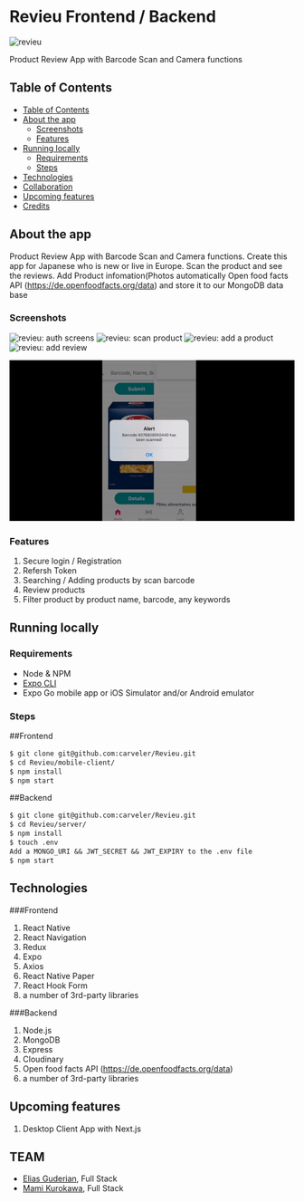 # Revieu Frontend / Backend

<img src="./assets/revieu.png" alt="revieu" width="100px" height="40px" />


Product Review App with Barcode Scan and Camera functions  


## Table of Contents

  - [Table of Contents](#table-of-contents)
  - [About the app](#about-the-app)
    - [Screenshots](#screenshots)
    - [Features](#features)
  - [Running locally](#running-locally)
    - [Requirements](#requirements)
    - [Steps](#steps)
  - [Technologies](#technologies)
  - [Collaboration](#collaboration)
  - [Upcoming features](#upcoming-features)
  - [Credits](#credits)

## About the app

Product Review App with Barcode Scan and Camera functions.
Create this app for Japanese who is new or live in Europe.
Scan the product and see the reviews. 
Add Product infomation(Photos automatically  Open food facts API (https://de.openfoodfacts.org/data) and store it to our MongoDB data base


### Screenshots

<img src="./assets/screenshots/authStack.png" alt="revieu: auth screens" width="300px" />
<img src="./assets/screenshots/swipingBooks.png" alt="revieu: scan product" width="300px" />

<img src="./assets/screenshots/addBook.png" alt="revieu: add a product" width="300px" />
<img src="./assets/screenshots/savedBooks.png" alt="revieu: add review" width="300px" />

![alt text](./mobile-client/assets/scan.gif "Scan & Search product")

### Features

1. Secure login / Registration 
2. Refersh Token
3. Searching / Adding products by scan barcode
4. Review products
5. Filter product by product name, barcode, any keywords



## Running locally

### Requirements

- Node & NPM
- [Expo CLI](https://docs.expo.io/workflow/expo-cli/)
- Expo Go mobile app or iOS Simulator and/or Android emulator

### Steps

##Frontend

```
$ git clone git@github.com:carveler/Revieu.git
$ cd Revieu/mobile-client/  
$ npm install 
$ npm start
```

##Backend

```
$ git clone git@github.com:carveler/Revieu.git
$ cd Revieu/server/
$ npm install 
$ touch .env
Add a MONGO_URI && JWT_SECRET && JWT_EXPIRY to the .env file
$ npm start
```
## Technologies

###Frontend

1. React Native
2. React Navigation
3. Redux 
4. Expo
5. Axios
6. React Native Paper
7. React Hook Form
8. a number of 3rd-party libraries

###Backend

1. Node.js
2. MongoDB
3. Express
4. Cloudinary
5. Open food facts API (https://de.openfoodfacts.org/data)
6. a number of 3rd-party libraries



## Upcoming features

1. Desktop Client App with Next.js


## TEAM

- [Elias Guderian](https://github.com/GuderianE), Full Stack
- [Mami Kurokawa](https://github.com/carveler), Full Stack


